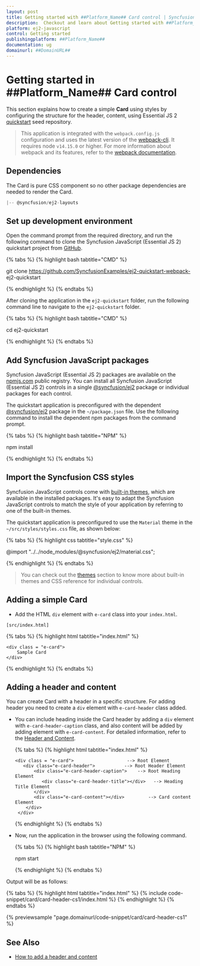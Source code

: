 ```yaml
---
layout: post
title: Getting started with ##Platform_Name## Card control | Syncfusion
description:  Checkout and learn about Getting started with ##Platform_Name## Card control of Syncfusion Essential JS 2 and more details.
platform: ej2-javascript
control: Getting started 
publishingplatform: ##Platform_Name##
documentation: ug
domainurl: ##DomainURL##
---
```


# Getting started in ##Platform_Name## Card control

This section explains how to create a simple **Card** using styles by configuring the structure for the header, content, using Essential JS 2 [quickstart](https://github.com/SyncfusionExamples/ej2-quickstart-webpack-) seed repository.

> This application is integrated with the `webpack.config.js` configuration and uses the latest version of the [webpack-cli](https://webpack.js.org/api/cli/#commands). It requires node `v14.15.0` or higher. For more information about webpack and its features, refer to the [webpack documentation](https://webpack.js.org/guides/getting-started/).

## Dependencies

The Card is pure CSS component so no other package dependencies are needed to render the Card.

```js
|-- @syncfusion/ej2-layouts
```

## Set up development environment

Open the command prompt from the required directory, and run the following command to clone the Syncfusion JavaScript (Essential JS 2) quickstart project from [GitHub](https://github.com/SyncfusionExamples/ej2-quickstart-webpack-).

{% tabs %}
{% highlight bash tabtitle="CMD" %}

git clone https://github.com/SyncfusionExamples/ej2-quickstart-webpack- ej2-quickstart

{% endhighlight %}
{% endtabs %}

After cloning the application in the `ej2-quickstart` folder, run the following command line to navigate to the `ej2-quickstart` folder.

{% tabs %}
{% highlight bash tabtitle="CMD" %}

cd ej2-quickstart

{% endhighlight %}
{% endtabs %}

## Add Syncfusion JavaScript packages

Syncfusion JavaScript (Essential JS 2) packages are available on the [npmjs.com](https://www.npmjs.com/~syncfusionorg) public registry. You can install all Syncfusion JavaScript (Essential JS 2) controls in a single [@syncfusion/ej2](https://www.npmjs.com/package/@syncfusion/ej2) package or individual packages for each control.

The quickstart application is preconfigured with the dependent [@syncfusion/ej2](https://www.npmjs.com/package/@syncfusion/ej2) package in the `~/package.json` file. Use the following command to install the dependent npm packages from the command prompt.

{% tabs %}
{% highlight bash tabtitle="NPM" %}

npm install

{% endhighlight %}
{% endtabs %}

## Import the Syncfusion CSS styles

Syncfusion JavaScript controls come with [built-in themes](https://ej2.syncfusion.com/documentation/appearance/theme/), which are available in the installed packages. It's easy to adapt the Syncfusion JavaScript controls to match the style of your application by referring to one of the built-in themes.

The quickstart application is preconfigured to use the `Material` theme in the `~/src/styles/styles.css` file, as shown below: 

{% tabs %}
{% highlight css tabtitle="style.css" %}

@import "../../node_modules/@syncfusion/ej2/material.css";

{% endhighlight %}
{% endtabs %}

> You can check out the [themes](https://ej2.syncfusion.com/documentation/appearance/theme/) section to know more about built-in themes and CSS reference for individual controls.

## Adding a simple Card

* Add the HTML `div` element with `e-card` class into your `index.html`.

`[src/index.html]`

{% tabs %}
{% highlight html tabtitle="index.html" %}

    <div class = "e-card">
        Sample Card
    </div>

{% endhighlight %}
{% endtabs %}

## Adding a header and content

You can create Card with a header in a specific structure. For adding header you need to create a `div` element with `e-card-header` class added.

* You can include heading inside the Card header by adding a `div` element with `e-card-header-caption` class, and also content will be added by adding element with `e-card-content`. For detailed information, refer to the [Header and Content](./header-content/).

    {% tabs %}
    {% highlight html tabtitle="index.html" %}

      <div class = "e-card">                    --> Root Element
         <div class="e-card-header">           --> Root Header Element
             <div class="e-card-header-caption">    --> Root Heading Element
                <div class="e-card-header-title"></div>   --> Heading Title Element
             </div>
             <div class="e-card-content"></div>         --> Card content Element
          </div>
       </div>

    {% endhighlight %}
    {% endtabs %}

* Now, run the application in the browser using the following command.

    {% tabs %}
    {% highlight bash tabtitle="NPM" %}

    npm start

    {% endhighlight %}
    {% endtabs %}

Output will be as follows:

{% tabs %}
{% highlight html tabtitle="index.html" %}
{% include code-snippet/card/card-header-cs1/index.html %}
{% endhighlight %}
{% endtabs %}
          
{% previewsample "page.domainurl/code-snippet/card/card-header-cs1" %}

## See Also

* [How to add a header and content](./header-content)